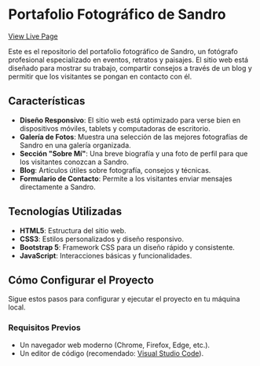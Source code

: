 # Portafolio Fotográfico de Sandro

[View Live Page](https://sandrodevx.github.io/Portfolio-Fotografia-Bootstrap/)

Este es el repositorio del portafolio fotográfico de Sandro, un fotógrafo profesional especializado en eventos, retratos y paisajes. El sitio web está diseñado para mostrar su trabajo, compartir consejos a través de un blog y permitir que los visitantes se pongan en contacto con él.

## Características

- **Diseño Responsivo**: El sitio web está optimizado para verse bien en dispositivos móviles, tablets y computadoras de escritorio.
- **Galería de Fotos**: Muestra una selección de las mejores fotografías de Sandro en una galería organizada.
- **Sección "Sobre Mí"**: Una breve biografía y una foto de perfil para que los visitantes conozcan a Sandro.
- **Blog**: Artículos útiles sobre fotografía, consejos y técnicas.
- **Formulario de Contacto**: Permite a los visitantes enviar mensajes directamente a Sandro.

## Tecnologías Utilizadas

- **HTML5**: Estructura del sitio web.
- **CSS3**: Estilos personalizados y diseño responsivo.
- **Bootstrap 5**: Framework CSS para un diseño rápido y consistente.
- **JavaScript**: Interacciones básicas y funcionalidades.

## Cómo Configurar el Proyecto

Sigue estos pasos para configurar y ejecutar el proyecto en tu máquina local.

### Requisitos Previos

- Un navegador web moderno (Chrome, Firefox, Edge, etc.).
- Un editor de código (recomendado: [Visual Studio Code](https://code.visualstudio.com/)).
